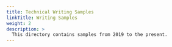 ```yaml
---
title: Technical Writing Samples
linkTitle: Writing Samples
weight: 2
description: >
  This directory contains samples from 2019 to the present. 
---
```


